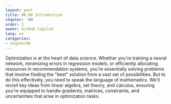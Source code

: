```yaml
---
layout: post
title: 00.00 Introduction
chapter: '00'
order: 1
owner: GitHub Copilot
lang: en
categories:
- chapter00
---
```


Optimization is at the heart of data science. Whether you're training a neural network, minimizing errors in regression models, or efficiently allocating resources in recommendation systems, you're essentially solving problems that involve finding the "best" solution from a vast set of possibilities. But to do this effectively, you need to speak the language of mathematics. We'll revisit key ideas from linear algebra, set theory, and calculus, ensuring you're equipped to handle gradients, matrices, constraints, and uncertainties that arise in optimization tasks.